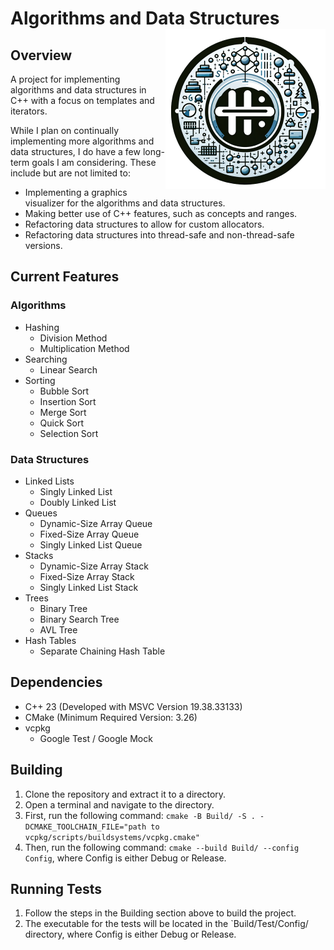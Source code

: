 # Algorithms and Data Structures <img src="Images/Logo.png" alt="Logo" width="256" height="256" align="right"/>

## Overview

A project for implementing algorithms and data structures in C++ with a focus on templates and iterators.

While I plan on continually implementing more algorithms and data structures, I do have a few long-term goals I am
considering. These include but are not limited to:

- Implementing a graphics visualizer for the algorithms and data structures.
- Making better use of C++ features, such as concepts and ranges.
- Refactoring data structures to allow for custom allocators.
- Refactoring data structures into thread-safe and non-thread-safe versions.

## Current Features

### Algorithms

- Hashing
    - Division Method
    - Multiplication Method
- Searching
    - Linear Search
- Sorting
    - Bubble Sort
    - Insertion Sort
    - Merge Sort
    - Quick Sort
    - Selection Sort

### Data Structures

- Linked Lists
    - Singly Linked List
    - Doubly Linked List
- Queues
    - Dynamic-Size Array Queue
    - Fixed-Size Array Queue
    - Singly Linked List Queue
- Stacks
    - Dynamic-Size Array Stack
    - Fixed-Size Array Stack
    - Singly Linked List Stack
- Trees
    - Binary Tree
    - Binary Search Tree
    - AVL Tree
- Hash Tables
    - Separate Chaining Hash Table

## Dependencies

- C++ 23 (Developed with MSVC Version 19.38.33133)
- CMake (Minimum Required Version: 3.26)
- vcpkg
    - Google Test / Google Mock

## Building

1. Clone the repository and extract it to a directory.
2. Open a terminal and navigate to the directory.
3. First, run the following
   command: `cmake -B Build/ -S . -DCMAKE_TOOLCHAIN_FILE="path to vcpkg/scripts/buildsystems/vcpkg.cmake"`
4. Then, run the following command: `cmake --build Build/ --config Config`, where Config is either Debug or Release.

## Running Tests

1. Follow the steps in the Building section above to build the project.
2. The executable for the tests will be located in the `Build/Test/Config/ directory, where Config is either Debug or
   Release.